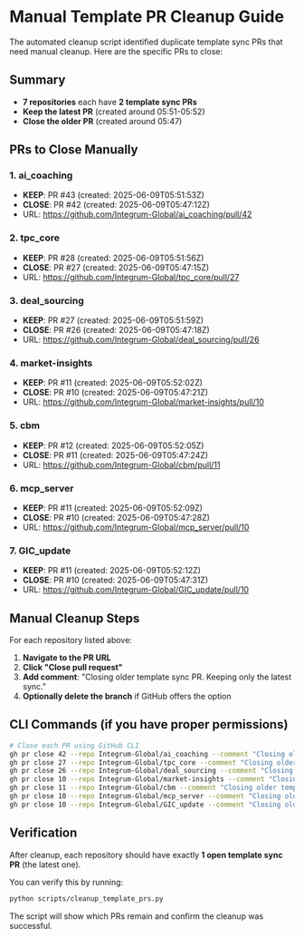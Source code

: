# Manual Template PR Cleanup Guide

The automated cleanup script identified duplicate template sync PRs that need manual cleanup. Here are the specific PRs to close:

## Summary
- **7 repositories** each have **2 template sync PRs**
- **Keep the latest PR** (created around 05:51-05:52)
- **Close the older PR** (created around 05:47)

## PRs to Close Manually

### 1. ai_coaching
- **KEEP**: PR #43 (created: 2025-06-09T05:51:53Z)
- **CLOSE**: PR #42 (created: 2025-06-09T05:47:12Z)
- URL: https://github.com/Integrum-Global/ai_coaching/pull/42

### 2. tpc_core
- **KEEP**: PR #28 (created: 2025-06-09T05:51:56Z) 
- **CLOSE**: PR #27 (created: 2025-06-09T05:47:15Z)
- URL: https://github.com/Integrum-Global/tpc_core/pull/27

### 3. deal_sourcing
- **KEEP**: PR #27 (created: 2025-06-09T05:51:59Z)
- **CLOSE**: PR #26 (created: 2025-06-09T05:47:18Z)
- URL: https://github.com/Integrum-Global/deal_sourcing/pull/26

### 4. market-insights
- **KEEP**: PR #11 (created: 2025-06-09T05:52:02Z)
- **CLOSE**: PR #10 (created: 2025-06-09T05:47:21Z)
- URL: https://github.com/Integrum-Global/market-insights/pull/10

### 5. cbm
- **KEEP**: PR #12 (created: 2025-06-09T05:52:05Z)
- **CLOSE**: PR #11 (created: 2025-06-09T05:47:24Z)
- URL: https://github.com/Integrum-Global/cbm/pull/11

### 6. mcp_server
- **KEEP**: PR #11 (created: 2025-06-09T05:52:09Z)
- **CLOSE**: PR #10 (created: 2025-06-09T05:47:28Z)
- URL: https://github.com/Integrum-Global/mcp_server/pull/10

### 7. GIC_update
- **KEEP**: PR #11 (created: 2025-06-09T05:52:12Z)
- **CLOSE**: PR #10 (created: 2025-06-09T05:47:31Z)
- URL: https://github.com/Integrum-Global/GIC_update/pull/10

## Manual Cleanup Steps

For each repository listed above:

1. **Navigate to the PR URL**
2. **Click "Close pull request"**
3. **Add comment**: "Closing older template sync PR. Keeping only the latest sync."
4. **Optionally delete the branch** if GitHub offers the option

## CLI Commands (if you have proper permissions)

```bash
# Close each PR using GitHub CLI
gh pr close 42 --repo Integrum-Global/ai_coaching --comment "Closing older template sync PR. Keeping only the latest sync."
gh pr close 27 --repo Integrum-Global/tpc_core --comment "Closing older template sync PR. Keeping only the latest sync."
gh pr close 26 --repo Integrum-Global/deal_sourcing --comment "Closing older template sync PR. Keeping only the latest sync."
gh pr close 10 --repo Integrum-Global/market-insights --comment "Closing older template sync PR. Keeping only the latest sync."
gh pr close 11 --repo Integrum-Global/cbm --comment "Closing older template sync PR. Keeping only the latest sync."
gh pr close 10 --repo Integrum-Global/mcp_server --comment "Closing older template sync PR. Keeping only the latest sync."
gh pr close 10 --repo Integrum-Global/GIC_update --comment "Closing older template sync PR. Keeping only the latest sync."
```

## Verification

After cleanup, each repository should have exactly **1 open template sync PR** (the latest one).

You can verify this by running:
```bash
python scripts/cleanup_template_prs.py
```

The script will show which PRs remain and confirm the cleanup was successful.